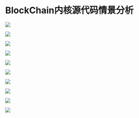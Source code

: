 # BlockChain内核源代码情景分析

![](https://i.imgur.com/wWp0Vqd.png)


![](https://i.imgur.com/c21Av9n.png)


![](https://i.imgur.com/7kXsHLP.png)

![](https://i.imgur.com/Su10MJf.png)

![](https://i.imgur.com/iBaEtOI.png)

![](https://i.imgur.com/QrxUToO.png)

![](https://i.imgur.com/psnholl.png)

![](https://i.imgur.com/RF0Zo4u.png)

![](https://i.imgur.com/7lcJ9uo.png)

![](https://i.imgur.com/KdU509L.png)